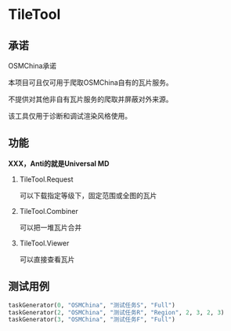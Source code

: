 # TileTool

## 承诺

OSMChina承诺

本项目可且仅可用于爬取OSMChina自有的瓦片服务。

不提供对其他非自有瓦片服务的爬取并屏蔽对外来源。

该工具仅用于诊断和调试渲染风格使用。

## 功能

**XXX，Anti的就是Universal MD**

1. TileTool.Request

   可以下载指定等级下，固定范围或全图的瓦片

2. TileTool.Combiner

   可以把一堆瓦片合并

3. TileTool.Viewer

   可以直接查看瓦片

## 测试用例

```python
taskGenerator(0, "OSMChina", "测试任务S", "Full")
taskGenerator(2, "OSMChina", "测试任务R", "Region", 2, 3, 2, 3)
taskGenerator(3, "OSMChina", "测试任务F", "Full")
```